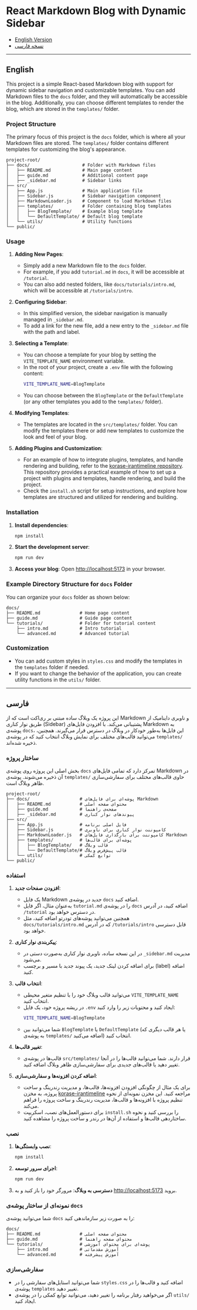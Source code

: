 
# React Markdown Blog with Dynamic Sidebar

- [English Version](#english)
- [نسخه فارسی](#فارسی)

---

<a name="english"></a>

## English

This project is a simple React-based Markdown blog with support for dynamic sidebar navigation and customizable templates. You can add Markdown files to the `docs` folder, and they will automatically be accessible in the blog. Additionally, you can choose different templates to render the blog, which are stored in the `templates/` folder.

### Project Structure
The primary focus of this project is the `docs` folder, which is where all your Markdown files are stored. The `templates/` folder contains different templates for customizing the blog's appearance.

```
project-root/
├── docs/                    # Folder with Markdown files
│   ├── README.md            # Main page content
│   ├── guide.md             # Additional content page
│   ├── _sidebar.md          # Sidebar links
├── src/
│   ├── App.js               # Main application file
│   ├── Sidebar.js           # Sidebar navigation component
│   ├── MarkdownLoader.js    # Component to load Markdown files
│   ├── templates/           # Folder containing blog templates
│   │   ├── BlogTemplate/    # Example blog template
│   │   └── DefaultTemplate/ # Default blog template
│   └── utils/               # Utility functions
└── public/
```

### Usage

1. **Adding New Pages**: 
   - Simply add a new Markdown file to the `docs` folder.
   - For example, if you add `tutorial.md` in `docs`, it will be accessible at `/tutorial`.
   - You can also add nested folders, like `docs/tutorials/intro.md`, which will be accessible at `/tutorials/intro`.

2. **Configuring Sidebar**:
   - In this simplified version, the sidebar navigation is manually managed in `_sidebar.md`. 
   - To add a link for the new file, add a new entry to the `_sidebar.md` file with the path and label.

3. **Selecting a Template**:
   - You can choose a template for your blog by setting the `VITE_TEMPLATE_NAME` environment variable.
   - In the root of your project, create a `.env` file with the following content:
     ```bash
     VITE_TEMPLATE_NAME=BlogTemplate
     ```
   - You can choose between the `BlogTemplate` or the `DefaultTemplate` (or any other templates you add to the `templates/` folder).

4. **Modifying Templates**:
   - The templates are located in the `src/templates/` folder. You can modify the templates there or add new templates to customize the look and feel of your blog.

5. **Adding Plugins and Customization**:
   - For an example of how to integrate plugins, templates, and handle rendering and building, refer to the [korase-irantimeline repository](https://github.com/barnevis/korase-irantimeline). This repository provides a practical example of how to set up a project with plugins and templates, handle rendering, and build the project.
   - Check the `install.sh` script for setup instructions, and explore how templates are structured and utilized for rendering and building.

### Installation

1. **Install dependencies**:
    ```bash
    npm install
    ```

2. **Start the development server**:
    ```bash
    npm run dev
    ```

3. **Access your blog**: Open [http://localhost:5173](http://localhost:5173) in your browser.

### Example Directory Structure for `docs` Folder

You can organize your `docs` folder as shown below:

```
docs/
├── README.md               # Home page content
├── guide.md                # Guide page content
└── tutorials/              # Folder for tutorial content
    ├── intro.md            # Intro tutorial
    └── advanced.md         # Advanced tutorial
```

### Customization

- You can add custom styles in `styles.css` and modify the templates in the `templates` folder if needed.
- If you want to change the behavior of the application, you can create utility functions in the `utils/` folder.

---

<a name="فارسی"></a>

## فارسی

این پروژه یک وبلاگ ساده مبتنی بر ری‌اکت است که از Markdown و ناوبری داینامیک از طریق نوار کناری (Sidebar) پشتیبانی می‌کند. با افزودن فایل‌های Markdown به پوشه‌ی `docs`، این فایل‌ها به‌طور خودکار در وبلاگ در دسترس قرار می‌گیرند. همچنین، می‌توانید قالب‌های مختلف برای نمایش وبلاگ انتخاب کنید که در پوشه‌ی `templates/` ذخیره شده‌اند.

### ساختار پروژه
بخش اصلی این پروژه روی پوشه‌ی `docs` تمرکز دارد که تمامی فایل‌های Markdown در آن ذخیره می‌شوند. پوشه‌ی `templates/` حاوی قالب‌های مختلف برای سفارشی‌سازی ظاهر وبلاگ است.

```
project-root/
├── docs/                   # پوشه‌ای برای فایل‌های Markdown
│   ├── README.md           # محتوای صفحه اصلی
│   ├── guide.md            # صفحه‌ی راهنما
│   ├── _sidebar.md         # پیوندهای نوار کناری
├── src/
│   ├── App.js              # فایل اصلی برنامه
│   ├── Sidebar.js          # کامپوننت نوار کناری برای ناوبری
│   ├── MarkdownLoader.js   # کامپوننت برای بارگذاری فایل‌های Markdown
│   ├── templates/          # پوشه‌ای برای قالب‌ها
│   │   ├── BlogTemplate/   # قالب وبلاگ
│   │   └── DefaultTemplate/# قالب پیش‌فرض وبلاگ
│   └── utils/              # توابع کمکی
└── public/
```

### استفاده

1. **افزودن صفحات جدید**: 
   - یک فایل Markdown جدید در پوشه‌ی `docs` اضافه کنید.
   - به‌عنوان مثال، اگر فایل `tutorial.md` را در پوشه‌ی `docs` اضافه کنید، در آدرس `/tutorial` در دسترس خواهد بود.
   - همچنین می‌توانید پوشه‌های تودرتو اضافه کنید، مثل `docs/tutorials/intro.md` که در آدرس `/tutorials/intro` قابل دسترسی خواهد بود.

2. **پیکربندی نوار کناری**:
   - در این نسخه ساده، ناوبری نوار کناری به‌صورت دستی در `_sidebar.md` مدیریت می‌شود.
   - برای اضافه کردن لینک جدید، یک پیوند جدید با مسیر و برچسب (label) اضافه کنید.

3. **انتخاب قالب**:
   - می‌توانید قالب وبلاگ خود را با تنظیم متغیر محیطی `VITE_TEMPLATE_NAME` انتخاب کنید.
   - در ریشه پروژه خود، یک فایل `.env` ایجاد کنید و محتویات زیر را وارد کنید:
     ```bash
     VITE_TEMPLATE_NAME=BlogTemplate
     ```
   - شما می‌توانید بین `BlogTemplate` یا `DefaultTemplate` (یا هر قالب دیگری که به پوشه‌ی `templates/` اضافه می‌کنید) انتخاب کنید.

4. **تغییر قالب‌ها**:
   - قالب‌ها در پوشه‌ی `src/templates/` قرار دارند. شما می‌توانید قالب‌ها را در آنجا تغییر دهید یا قالب‌های جدیدی برای سفارشی‌سازی ظاهر وبلاگ اضافه کنید.

5. **اضافه کردن افزونه‌ها و سفارشی‌سازی**:
   - برای یک مثال از چگونگی افزودن افزونه‌ها، قالب‌ها، و مدیریت رندرینگ و ساخت پروژه، به مخزن [korase-irantimeline](https://github.com/barnevis/korase-irantimeline) مراجعه کنید. این مخزن نمونه‌ای از نحوه تنظیم پروژه با افزونه‌ها و قالب‌ها، مدیریت رندرینگ و ساخت پروژه را فراهم می‌کند.
   - برای دستورالعمل‌های نصب، اسکریپت `install.sh` را بررسی کنید و نحوه ساختاردهی قالب‌ها و استفاده از آن‌ها در رندر و ساخت پروژه را مشاهده کنید.

### نصب

1. **نصب وابستگی‌ها**:
    ```bash
    npm install
    ```

2. **اجرای سرور توسعه**:
    ```bash
    npm run dev
    ```

3. **دسترسی به وبلاگ**: مرورگر خود را باز کنید و به [http://localhost:5173](http://localhost:5173) بروید.

### نمونه‌ای از ساختار پوشه‌ی `docs`

شما می‌توانید پوشه‌ی `docs` را به صورت زیر سازماندهی کنید:

```
docs/
├── README.md               # محتوای صفحه اصلی
├── guide.md                # محتوای صفحه راهنما
└── tutorials/              # پوشه‌ای برای محتوای آموزشی
    ├── intro.md            # آموزش مقدماتی
    └── advanced.md         # آموزش پیشرفته
```

### سفارشی‌سازی

- شما می‌توانید استایل‌های سفارشی را در `styles.css` اضافه کنید و قالب‌ها را در پوشه‌ی `templates` تغییر دهید.
- اگر می‌خواهید رفتار برنامه را تغییر دهید، می‌توانید توابع کمکی را در پوشه‌ی `utils/` ایجاد کنید.

